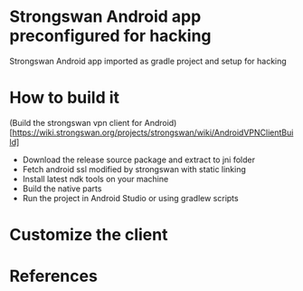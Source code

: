 # Strongswan Android app preconfigured for hacking #

Strongswan Android app imported as gradle project and setup for hacking

# How to build it #

(Build the strongswan vpn client for Android)[https://wiki.strongswan.org/projects/strongswan/wiki/AndroidVPNClientBuild]

* Download the release source package and extract to jni folder
* Fetch android ssl modified by strongswan with static linking
* Install latest ndk tools on your machine
* Build the native parts
* Run the project in Android Studio or using gradlew scripts

# Customize the client #

# References #

